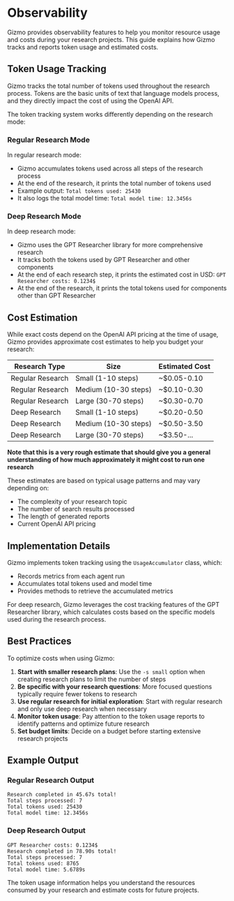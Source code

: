 # Observability

Gizmo provides observability features to help you monitor resource usage and costs during your research projects. This guide explains how Gizmo tracks and reports token usage and estimated costs.

## Token Usage Tracking

Gizmo tracks the total number of tokens used throughout the research process. Tokens are the basic units of text that language models process, and they directly impact the cost of using the OpenAI API.

The token tracking system works differently depending on the research mode:

### Regular Research Mode

In regular research mode:
- Gizmo accumulates tokens used across all steps of the research process
- At the end of the research, it prints the total number of tokens used
- Example output: `Total tokens used: 25430`
- It also logs the total model time: `Total model time: 12.3456s`

### Deep Research Mode

In deep research mode:
- Gizmo uses the GPT Researcher library for more comprehensive research
- It tracks both the tokens used by GPT Researcher and other components
- At the end of each research step, it prints the estimated cost in USD: `GPT Researcher costs: 0.1234$`
- At the end of the research, it prints the total tokens used for components other than GPT Researcher

## Cost Estimation

While exact costs depend on the OpenAI API pricing at the time of usage, Gizmo provides approximate cost estimates to help you budget your research:

| Research Type | Size | Estimated Cost |
|---------------|------|----------------|
| Regular Research | Small (1-10 steps) | ~$0.05-0.10    |
| Regular Research | Medium (10-30 steps) | ~$0.10-0.30    |
| Regular Research | Large (30-70 steps) | ~$0.30-0.70    |
| Deep Research | Small (1-10 steps) | ~$0.20-0.50    |
| Deep Research | Medium (10-30 steps) | ~$0.50-3.50    |
| Deep Research | Large (30-70 steps) | ~$3.50-...     |

**Note that this is a very rough estimate that should give you a general understanding of how much approximately it might cost to run one research**

These estimates are based on typical usage patterns and may vary depending on:
- The complexity of your research topic
- The number of search results processed
- The length of generated reports
- Current OpenAI API pricing

## Implementation Details

Gizmo implements token tracking using the `UsageAccumulator` class, which:
- Records metrics from each agent run
- Accumulates total tokens used and model time
- Provides methods to retrieve the accumulated metrics

For deep research, Gizmo leverages the cost tracking features of the GPT Researcher library, which calculates costs based on the specific models used during the research process.

## Best Practices

To optimize costs when using Gizmo:

1. **Start with smaller research plans**: Use the `-s small` option when creating research plans to limit the number of steps
2. **Be specific with your research questions**: More focused questions typically require fewer tokens to research
3. **Use regular research for initial exploration**: Start with regular research and only use deep research when necessary
4. **Monitor token usage**: Pay attention to the token usage reports to identify patterns and optimize future research
5. **Set budget limits**: Decide on a budget before starting extensive research projects

## Example Output

### Regular Research Output
```
Research completed in 45.67s total!
Total steps processed: 7
Total tokens used: 25430
Total model time: 12.3456s
```

### Deep Research Output
```
GPT Researcher costs: 0.1234$
Research completed in 78.90s total!
Total steps processed: 7
Total tokens used: 8765
Total model time: 5.6789s
```

The token usage information helps you understand the resources consumed by your research and estimate costs for future projects.
